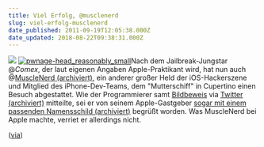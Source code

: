 ```yaml
---
title: Viel Erfolg, @musclenerd
slug: viel-erfolg-musclenerd
date_published: 2011-09-19T12:05:38.000Z
date_updated: 2018-08-22T09:38:31.000Z
---
```


[![](//s1.proxy03.twitpic.com/photos/large/398799723.jpg)](http://s1.proxy03.twitpic.com/photos/large/398799723.jpg)
[![pwnage-head_reasonably_small](//picdump.thafaker.de/2011/09/pwnage-head_reasonably_small.jpg)](http://picdump.thafaker.de/2011/09/pwnage-head_reasonably_small.jpg)Nach dem Jailbreak-Jungstar @*Comex*, der laut eigenen Angaben Apple-Praktikant wird, hat nun auch @[MuscleNerd (archiviert)](http://web.archive.org/web/20250905043545/https://twitter.com/), ein anderer großer Held der iOS-Hackerszene und Mitglied des iPhone-Dev-Teams, dem "Mutterschiff" in Cupertino einen Besuch abgestattet. Wie der Programmierer samt [Bildbeweis](https://twitpic.com/6lfnu3) via [Twitter (archiviert)](http://web.archive.org/web/20250905102106/https://twitter.com/) mitteilte, sei er von seinem Apple-Gastgeber [sogar mit einem passenden Namensschild (archiviert)](http://web.archive.org/web/20250905043545/https://twitter.com/) begrüßt worden. Was MuscleNerd bei Apple machte, verriet er allerdings nicht.

([via](http://www.heise.de/mac-and-i/meldung/kurz-knapp-Noch-ein-Jailbreaker-bei-Apple-Mac-App-Store-warnt-vor-Doppelkauf-1345509.html))
